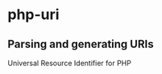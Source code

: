 # php-uri
Parsing and generating URIs
---------------------------
Universal Resource Identifier for PHP
